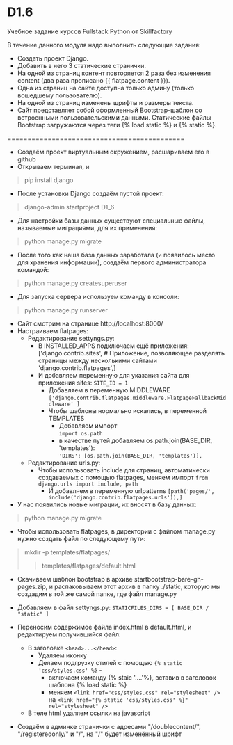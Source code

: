 # D1.6
Учебное задание курсов Fullstack Python от Skillfactory

В течение данного модуля надо выполнить следующие задания:

* Создать проект Django.
* Добавить в него 3 статические странички.
* На одной из страниц контент повторяется 2 раза без изменения content (два раза прописано {{ flatpage.content }}).
* Одна из страниц на сайте доступна только админу (только вошедшему пользователю).
* На одной из страниц изменены шрифты и размеры текста.
* Сайт представляет собой оформленный Bootstrap-шаблон со встроенными пользовательскими данными.
Статические файлы Bootstrap загружаются через теги {% load static %} и {% static %}.

============================================


* Создаём проект виртуальным окружением, расшариваем его в github
* Открываем терминал, и
> pip install django

* После установки Django создаём пустой проект:
> django-admin startproject D1_6

* Для настройки базы данных существуют специальные файлы, называемые миграциями, для их применения:
> python manage.py migrate

* После того как наша база данных заработала (и появилось место для хранения информации), создаём первого администратора командой:
> python manage.py createsuperuser

* Для запуска сервера используем команду в консоли:
> python manage.py runserver

* Сайт смотрим на странице http://localhost:8000/
* Настраиваем flatpages:
  * Редактирование settyngs.py:
    * В INSTALLED_APPS подключаем ещё приложения:
    ['django.contrib.sites', # Приложение, позволяющее разделять страницы между несколькими сайтами
    'django.contrib.flatpages',]
    * И добавляем переменную для указания сайта для приложения sites:
      `SITE_ID = 1`
	  * Добавляем в переменную MIDDLEWARE<br>
      `['django.contrib.flatpages.middleware.FlatpageFallbackMiddleware' ]`
	  * Чтобы шаблоны нормально искались, в переменной TEMPLATES 
		  * Добавляем импорт <br>
        `import os.path`
		  * в качестве путей добавляем os.path.join(BASE_DIR, 'templates'):<br>
	      `'DIRS': [os.path.join(BASE_DIR, 'templates')],`
  * Редактирование urls.py:
    * Чтобы использовать include для страниц, автоматически создаваемых с помощью flatpages, меняем импорт 
      `from django.urls import include, path`
	  * И добавляем в переменную urlpatterns
      `[path('pages/', include('django.contrib.flatpages.urls')),]`
* У нас появились новые миграции, их вносят в базу данных:
> python manage.py migrate

* Чтобы использовать flatpages, в директории с файлом manage.py нужно создать файл по следующему пути:
> mkdir -p templates/flatpages/
> > templates/flatpages/default.html

* Скачиваем шаблон bootstrap в архиве startbootstrap-bare-gh-pages.zip, и распаковываем этот архив в папку ./static, которую мы создадим в той же самой папке, где файл manage.py

* Добавляем в файл settyngs.py:
`STATICFILES_DIRS = [
    BASE_DIR / "static"
]`
* Переносим содержимое файла index.html в default.html, и редактируем получившийся файл:
  * В заголовке `<head>...</head>`:
	  * Удаляем иконку
	  * Делаем подгрузку стилей с помощью `{% static 'css/styles.css' %}` -
		  * включаем команду {% staic '....'%}, вставив в заголовок шаблона {% load static %}
		  * меняем `<link href="css/styles.css" rel="stylesheet" />`  на `<link href="{% static 'css/styles.css' %}" rel="stylesheet" />`
  * В теле html удаляем ссылки на javascript
* Создаём в админке странички с адресами "/doublecontent/", "/registeredonly/" и "/", на "/" будет изменённый шрифт
